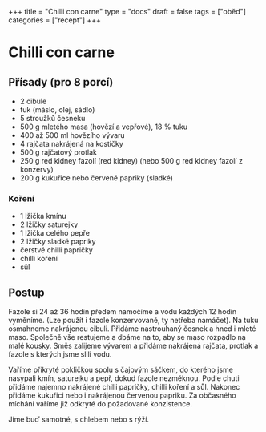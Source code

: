 +++
title = "Chilli con carne"
type = "docs"
draft = false
tags = ["oběd"]
categories = ["recept"]
+++

# Chilli con carne

## Přísady (pro 8 porcí)

- 2 cibule
- tuk (máslo, olej, sádlo)
- 5 stroužků česneku
- 500 g mletého masa (hovězí a vepřové), 18 % tuku
- 400 až 500 ml hovězího vývaru
- 4 rajčata nakrájená na kostičky
- 500 g rajčatový protlak
- 250 g red kidney fazolí (red kidney) (nebo 500 g red kidney fazolí z konzervy)
- 200 g kukuřice nebo červené papriky (sladké)

### Koření

- 1 lžička kmínu
- 2 lžičky saturejky
- 1 lžička celého pepře
- 2 lžičky sladké papriky
- čerstvé chilli papričky
- chilli koření
- sůl

## Postup

Fazole si 24 až 36 hodin předem namočíme a vodu každých 12 hodin vyměníme. (Lze použít i fazole konzervované, ty netřeba namáčet).
Na tuku osmahneme nakrájenou cibuli.
Přidáme nastrouhaný česnek a hned i mleté maso.
Společně vše restujeme a dbáme na to, aby se maso rozpadlo na malé kousky.
Směs zalijeme vývarem a přidáme nakrájená rajčata, protlak a fazole s kterých jsme slili vodu.

Vaříme přikryté pokličkou spolu s čajovým sáčkem, do kterého jsme nasypali kmín, saturejku a pepř, dokud fazole nezměknou.
Podle chuti přidáme najemno nakrájené chilli papričky, chilli koření a sůl.
Nakonec přidáme kukuřici nebo i nakrájenou červenou papriku. Za občasného míchání vaříme již odkryté do požadované konzistence.

Jíme buď samotné, s chlebem nebo s rýží.


